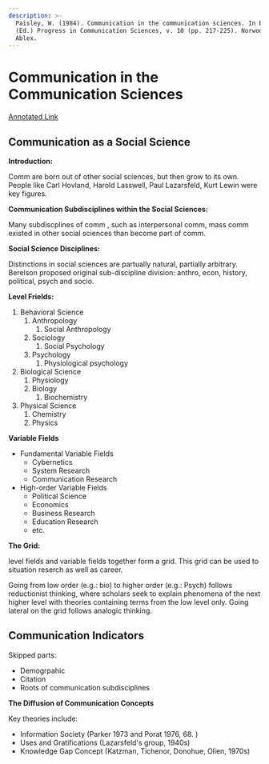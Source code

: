 ```yaml
---
description: >-
  Paisley, W. (1984). Communication in the communication sciences. In B. Dervin
  (Ed.) Progress in Communication Sciences, v. 10 (pp. 217-225). Norwood, NJ:
  Ablex.
---
```


# Communication in the Communication Sciences

[Annotated Link](https://drive.google.com/file/d/1lRO2mwLIq30G36N5iJEqj\_HxGQzjtKON/view?usp=share\_link)

## Communication as a Social Science&#x20;

**Introduction:**&#x20;

Comm are born out of other social sciences, but then grow to its own. People like Carl Hovland, Harold Lasswell, Paul Lazarsfeld, Kurt Lewin were key figures.&#x20;

**Communication Subdisciplines within the Social Sciences:**&#x20;

Many subdiscplines of comm , such as interpersonal comm, mass comm existed in other social sciences than become part of comm.&#x20;

**Social Science Disciplines:**&#x20;

Distinctions in social sciences are partually natural, partially arbitrary. Berelson proposed original sub-discipline division: anthro, econ, history, political, psych and socio.&#x20;

**Level Frields:**&#x20;

1. Behavioral Science
   1. Anthropology
      1. Social Anthropology&#x20;
   2. Sociology
      1. Social Psychology
   3. Psychology&#x20;
      1. Physiological psychology&#x20;
2. Biological Science&#x20;
   1. Physiology
   2. Biology&#x20;
      1. Biochemistry
3. Physical Science
   1. Chemistry&#x20;
   2. Physics&#x20;

**Variable Fields**

* Fundamental Variable Fields&#x20;
  * Cybernetics&#x20;
  * System Research
  * Communication Research&#x20;
* High-order Variable Fields&#x20;
  * Political Science
  * Economics
  * Business Research
  * Education Research&#x20;
  * etc.&#x20;

**The Grid:**&#x20;

level fields and variable fields together form a grid. This grid can be used to situation reserch as well as career.&#x20;

Going from low order (e.g.: bio) to higher order (e.g.: Psych) follows reductionist thinking, where scholars seek to explain phenomena of the next higher level with theories containing terms from the low level only. Going lateral on the grid follows analogic thinking.&#x20;

## Communication Indicators

Skipped parts:&#x20;

* Demogrpahic&#x20;
* Citation&#x20;
* Roots of communication subdisciplines&#x20;

**The Diffusion of Communication Concepts**&#x20;

Key theories include:&#x20;

* Information Society (Parker 1973 and Porat 1976, 68. )
* Uses and Gratifications (Lazarsfeld's group, 1940s)
* Knowledge Gap Concept (Katzman, Tichenor, Donohue, Olien, 1970s)&#x20;
